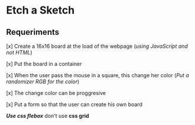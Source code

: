 # Etch a Sketch

## Requeriments

[x] Create a 16x16 board at the load of the webpage (*using JavaScript and not HTML*)

[x] Put the board in a container

[x] When the user pass the mouse in a square, this change her color (*Put a randomizer RGB for the color*)

[x] The change color can be proggresive

[x]  Put a form so that  the user can create his own board


***Use css flebox*** don't use **css grid**